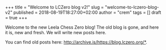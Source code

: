 +++
title = "Welcome to LCZero blog v2!"
slug = "welcome-to-lczero-blog-v2"
published = 2018-08-19T18:27:00+02:00
author = "crem"
tags = []
draft = true
+++

Welcome to the new Leela Chess Zero blog! The old blog is gone, and here it
is, new and fresh. We will write new posts here.

You can find old posts here: <http://archive.is/https://blog.lczero.org/*>.
